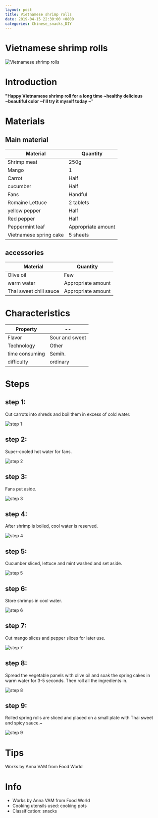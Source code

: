 ```yaml
---
layout: post
title: Vietnamese shrimp rolls
date: 2019-04-15 22:30:00 +0800
categories: Chinese_snacks_DIY
---
```


# Vietnamese shrimp rolls

![Vietnamese shrimp rolls]({{site.baseurl}}/img/416929/416929.jpg)

# Introduction

**"Happy Vietnamese shrimp roll for a long time ~healthy delicious ~beautiful color ~I'll try it myself today ~"**

# Materials


## Main material

Material|Quantity
--|--
Shrimp meat|250g
Mango|1
Carrot|Half
cucumber|Half
Fans|Handful
Romaine Lettuce|2 tablets
yellow pepper|Half
Red pepper|Half
Peppermint leaf|Appropriate amount
Vietnamese spring cake|5 sheets

## accessories

Material|Quantity
--|--
Olive oil|Few
warm water|Appropriate amount
Thai sweet chili sauce|Appropriate amount

# Characteristics

Property|--
--|--
Flavor|Sour and sweet
Technology|Other
time consuming|Semih.
difficulty|ordinary

# Steps

## step 1:

Cut carrots into shreds and boil them in excess of cold water.

![step 1]({{site.baseurl}}/img/416929/1.jpg)

## step 2:

Super-cooled hot water for fans.

![step 2]({{site.baseurl}}/img/416929/2.jpg)

## step 3:

Fans put aside.

![step 3]({{site.baseurl}}/img/416929/3.jpg)

## step 4:

After shrimp is boiled, cool water is reserved.

![step 4]({{site.baseurl}}/img/416929/4.jpg)

## step 5:

Cucumber sliced, lettuce and mint washed and set aside.

![step 5]({{site.baseurl}}/img/416929/5.jpg)

## step 6:

Store shrimps in cool water.

![step 6]({{site.baseurl}}/img/416929/6.jpg)

## step 7:

Cut mango slices and pepper slices for later use.

![step 7]({{site.baseurl}}/img/416929/7.jpg)

## step 8:

Spread the vegetable panels with olive oil and soak the spring cakes in warm water for 3-5 seconds. Then roll all the ingredients in.

![step 8]({{site.baseurl}}/img/416929/8.jpg)

## step 9:

Rolled spring rolls are sliced and placed on a small plate with Thai sweet and spicy sauce.~

![step 9]({{site.baseurl}}/img/416929/9.jpg)

# Tips

Works by Anna VAM from Food World

# Info

- Works by Anna VAM from Food World
- Cooking utensils used: cooking pots
- Classification: snacks